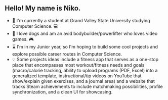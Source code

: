 ## Hello! My name is Niko.

<!--
**nescondo/nescondo** is a ✨ _special_ ✨ repository because its `README.md` (this file) appears on your GitHub profile.

Here are some ideas to get you started:

- 🔭 I’m currently working on ...
- 🌱 I’m currently learning ...
- 👯 I’m looking to collaborate on ...
- 🤔 I’m looking for help with ...
- 💬 Ask me about ...
- 📫 How to reach me: ...
- 😄 Pronouns: ...
- ⚡ Fun fact: ...
-->
- :pencil: I'm currently a student at Grand Valley State University studying Computer Science. :computer:
- :dog: I love dogs and am an avid bodybuilder/powerlifter who loves video games. :video_game:
- :hourglass: I'm in my Junior year, so I'm hoping to build some cool projects and explore possible career routes in Computer Science.
- :bulb: Some projects ideas include a fitness app that serves as a one-stop place that encompasses most workout/fitness needs and goals (macro/calorie tracking, ability to upload programs (PDF, Excel) into a generalized template, instructional/tip videos on YouTube that show/explain given exercises, and a journal area) and a website that tracks Steam achievements to include matchmaking possibilities, profile synchronization, and a clean UI for showcasing.
